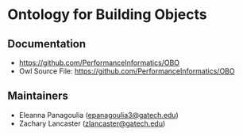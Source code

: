 # Ontology for Building Objects

## Documentation
- https://github.com/PerformanceInformatics/OBO
- Owl Source File: https://github.com/PerformanceInformatics/OBO

## Maintainers
- Eleanna Panagoulia ([epanagoulia3@gatech.edu](epanagoulia3@gatech.edu))
- Zachary Lancaster ([zlancaster@gatech.edu](zlancaster@gatech.edu))